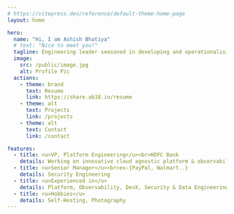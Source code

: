 ```yaml
---
# https://vitepress.dev/reference/default-theme-home-page
layout: home

hero:
  name: "Hi, I am Ashish Bhatiya"
  # text: "Nice to meet you!"
  tagline: Engineering leader seasoned in developing and operationalising cloud solutions catering to Platform, DevX, Observability, Security Engineering.
  image: 
    src: /public/image.jpg
    alt: Profile Pic
  actions:
    - theme: brand
      text: Resume
      link: https://share.ab18.in/resume
    - theme: alt
      text: Projects
      link: /projects
    - theme: alt
      text: Contact
      link: /contact

features:
  - title: <u>VP, Platform Engineering</u><br>HDFC Bank
    details: Working on innovative cloud agnostic platform & observability solutions
  - title: <u>Senior Manager</u><br>ex-{PayPal, Walmart..}
    details: Security Engineering
  - title: <u>Experienced in</u>
    details: Platform, Observability, DevX, Security & Data Engineering
  - title: <u>Hobbies</u>
    details: Self-Hosting, Photography
---
```


